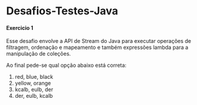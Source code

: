 # Desafios-Testes-Java

<h4>Exercicio 1</h4>
<p>Esse desafio envolve a API de Stream do Java para executar operações de filtragem, ordenação e mapeamento e também expressões lambda para a manipulação de coleções.</p>
<p>Ao final pede-se qual opção abaixo está correta:</p>
<ol>
  <li>red, blue, black</li>
  <li>yellow, orange</li>
 <li>kcalb, eulb, der</li>
  <li>der, eulb, kcalb</li>
</ol>
